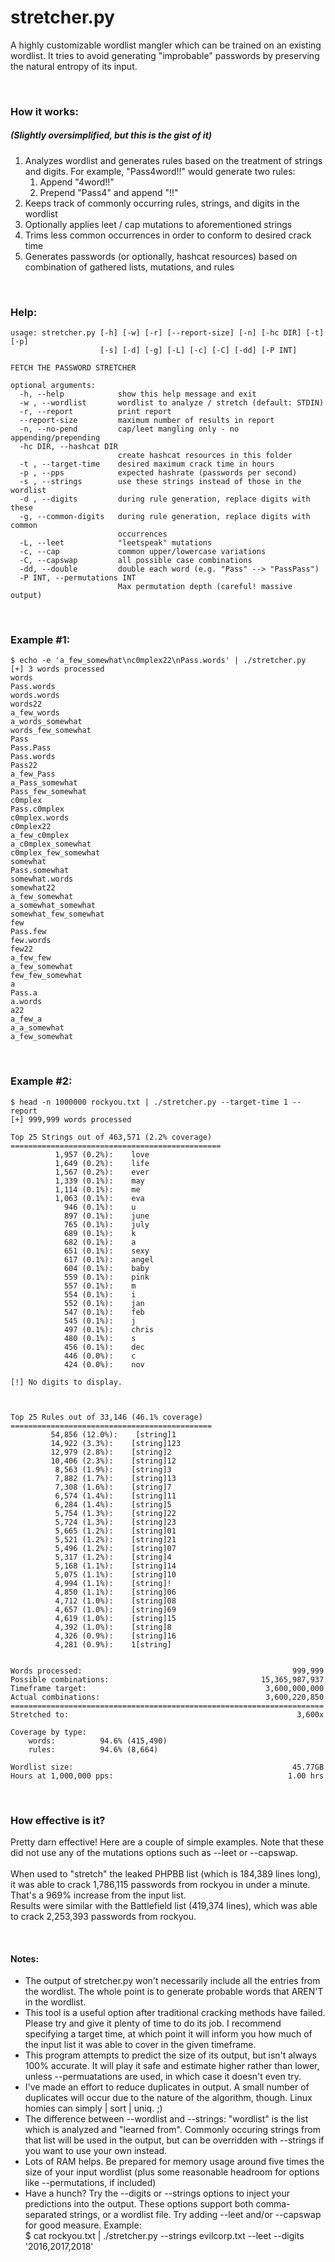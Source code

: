 # stretcher.py

A highly customizable wordlist mangler which can be trained on an existing wordlist.
It tries to avoid generating "improbable" passwords by preserving the natural entropy of its input.

<br>

### How it works:
##### (Slightly oversimplified, but this is the gist of it)

<ol>
	<li>
		Analyzes wordlist and generates rules based on the treatment of strings and digits.
		For example, "Pass4word!!" would generate two rules:
		<ol>
			<li>Append "4word!!"</li>
			<li>Prepend "Pass4" and append "!!"</li>
		</ol>
	</li>
	<li>Keeps track of commonly occurring rules, strings, and digits in the wordlist</li>
  <li>Optionally applies leet / cap mutations to aforementioned strings</li>
  <li>Trims less common occurrences in order to conform to desired crack time</li>
	<li>Generates passwords (or optionally, hashcat resources) based on combination of gathered lists, mutations, and rules</li>
</ol>


<br>


### Help:
~~~
usage: stretcher.py [-h] [-w] [-r] [--report-size] [-n] [-hc DIR] [-t] [-p]
                    [-s] [-d] [-g] [-L] [-c] [-C] [-dd] [-P INT]

FETCH THE PASSWORD STRETCHER

optional arguments:
  -h, --help            show this help message and exit
  -w , --wordlist       wordlist to analyze / stretch (default: STDIN)
  -r, --report          print report
  --report-size         maximum number of results in report
  -n, --no-pend         cap/leet mangling only - no appending/prepending
  -hc DIR, --hashcat DIR
                        create hashcat resources in this folder
  -t , --target-time    desired maximum crack time in hours
  -p , --pps            expected hashrate (passwords per second)
  -s , --strings        use these strings instead of those in the wordlist
  -d , --digits         during rule generation, replace digits with these
  -g, --common-digits   during rule generation, replace digits with common
                        occurrences
  -L, --leet            "leetspeak" mutations
  -c, --cap             common upper/lowercase variations
  -C, --capswap         all possible case combinations
  -dd, --double         double each word (e.g. "Pass" --> "PassPass")
  -P INT, --permutations INT
                        Max permutation depth (careful! massive output)
~~~

<br>



### Example #1:
~~~
$ echo -e 'a_few_somewhat\nc0mplex22\nPass.words' | ./stretcher.py
[+] 3 words processed  
words
Pass.words
words.words
words22
a_few_words
a_words_somewhat
words_few_somewhat
Pass
Pass.Pass
Pass.words
Pass22
a_few_Pass
a_Pass_somewhat
Pass_few_somewhat
c0mplex
Pass.c0mplex
c0mplex.words
c0mplex22
a_few_c0mplex
a_c0mplex_somewhat
c0mplex_few_somewhat
somewhat
Pass.somewhat
somewhat.words
somewhat22
a_few_somewhat
a_somewhat_somewhat
somewhat_few_somewhat
few
Pass.few
few.words
few22
a_few_few
a_few_somewhat
few_few_somewhat
a
Pass.a
a.words
a22
a_few_a
a_a_somewhat
a_few_somewhat
~~~

<br>

### Example #2:
~~~
$ head -n 1000000 rockyou.txt | ./stretcher.py --target-time 1 --report
[+] 999,999 words processed  

Top 25 Strings out of 463,571 (2.2% coverage)
===============================================
          1,957 (0.2%):    love                          
          1,649 (0.2%):    life                          
          1,567 (0.2%):    ever                          
          1,339 (0.1%):    may                           
          1,114 (0.1%):    me                            
          1,063 (0.1%):    eva                           
            946 (0.1%):    u                             
            897 (0.1%):    june                          
            765 (0.1%):    july                          
            689 (0.1%):    k                             
            682 (0.1%):    a                             
            651 (0.1%):    sexy                          
            617 (0.1%):    angel                         
            604 (0.1%):    baby                          
            559 (0.1%):    pink                          
            557 (0.1%):    m                             
            554 (0.1%):    i                             
            552 (0.1%):    jan                           
            547 (0.1%):    feb                           
            545 (0.1%):    j                             
            497 (0.1%):    chris                         
            480 (0.1%):    s                             
            456 (0.1%):    dec                           
            446 (0.0%):    c                             
            424 (0.0%):    nov                           

[!] No digits to display.



Top 25 Rules out of 33,146 (46.1% coverage)
=============================================
         54,856 (12.0%):    [string]1                     
         14,922 (3.3%):    [string]123                   
         12,979 (2.8%):    [string]2                     
         10,406 (2.3%):    [string]12                    
          8,563 (1.9%):    [string]3                     
          7,882 (1.7%):    [string]13                    
          7,308 (1.6%):    [string]7                     
          6,574 (1.4%):    [string]11                    
          6,284 (1.4%):    [string]5                     
          5,754 (1.3%):    [string]22                    
          5,724 (1.3%):    [string]23                    
          5,665 (1.2%):    [string]01                    
          5,521 (1.2%):    [string]21                    
          5,496 (1.2%):    [string]07                    
          5,317 (1.2%):    [string]4                     
          5,168 (1.1%):    [string]14                    
          5,075 (1.1%):    [string]10                    
          4,994 (1.1%):    [string]!                     
          4,850 (1.1%):    [string]06                    
          4,712 (1.0%):    [string]08                    
          4,657 (1.0%):    [string]69                    
          4,619 (1.0%):    [string]15                    
          4,392 (1.0%):    [string]8                     
          4,326 (0.9%):    [string]16                    
          4,281 (0.9%):    1[string]                     


Words processed:                                               999,999
Possible combinations:                                  15,365,987,937
Timeframe target:                                        3,600,000,000
Actual combinations:                                     3,600,220,850
======================================================================
Stretched to:                                                   3,600x

Coverage by type:
    words:          94.6% (415,490)
    rules:          94.6% (8,664)

Wordlist size:                                                 45.77GB
Hours at 1,000,000 pps:                                       1.00 hrs
~~~

<br>


### How effective is it?

Pretty darn effective!  Here are a couple of simple examples.  Note that these did not use any of the mutations options such as --leet or --capswap.
<br>
<br>
When used to "stretch" the leaked PHPBB list (which is 184,389 lines long), it was able to crack 1,786,115 passwords from rockyou in under a minute.  That's a 969% increase from the input list.
<br>
Results were similar with the Battlefield list (419,374 lines), which was able to crack 2,253,393 passwords from rockyou.


<br>

#### Notes:
<ul>
  <li>The output of stretcher.py won't necessarily include all the entries from the wordlist.  The whole point is to generate probable words that AREN'T in the wordlist.</li>
  <li>This tool is a useful option after traditional cracking methods have failed.  Please try and give it plenty of time to do its job.  I recommend specifying a target time, at which point it will inform you how much of the input list it was able to cover in the given timeframe.</li>
  <li>This program attempts to predict the size of its output, but isn't always 100% accurate.  It will play it safe and estimate higher rather than lower, unless --permuatations are used, in which case it doesn't even try.</li>
  <li>I've made an effort to reduce duplicates in output.  A small number of duplicates will occur due to the nature of the algorithm, though.  Linux homies can simply | sort | uniq. ;)</li>
  <li>The difference between --wordlist and --strings: "wordlist" is the list which is analyzed and "learned from".  Commonly occuring strings from that list will be used in the output, but can be overridden with --strings if you want to use your own instead.</li>
	<li>Lots of RAM helps.  Be prepared for memory usage around five times the size of your input wordlist (plus some reasonable headroom for options like --permutations, if included)</li>
  <li>
    Have a hunch?  Try the --digits or --strings options to inject your predictions into the output.  These options support both comma-separated strings, or a wordlist file.  Try adding --leet and/or --capswap for good measure. Example: <br>
    $ cat rockyou.txt | ./stretcher.py --strings evilcorp.txt --leet --digits '2016,2017,2018'
  </li>
</ul>
